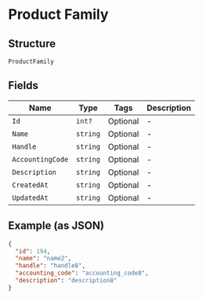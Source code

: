 
# Product Family

## Structure

`ProductFamily`

## Fields

| Name | Type | Tags | Description |
|  --- | --- | --- | --- |
| `Id` | `int?` | Optional | - |
| `Name` | `string` | Optional | - |
| `Handle` | `string` | Optional | - |
| `AccountingCode` | `string` | Optional | - |
| `Description` | `string` | Optional | - |
| `CreatedAt` | `string` | Optional | - |
| `UpdatedAt` | `string` | Optional | - |

## Example (as JSON)

```json
{
  "id": 194,
  "name": "name2",
  "handle": "handle8",
  "accounting_code": "accounting_code8",
  "description": "description8"
}
```

